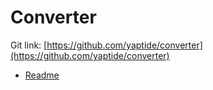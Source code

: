 # Converter

Git link: [https://github.com/yaptide/converter](https://github.com/yaptide/converter)

 * [Readme](readme.md)